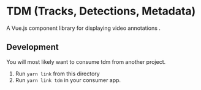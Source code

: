 # TDM (Tracks, Detections, Metadata)

A Vue.js component library for displaying video annotations .


## Development

You will most likely want to consume tdm from another project.

1. Run `yarn link` from this directory
2. Run `yarn link tdm` in your consumer app.


## 
